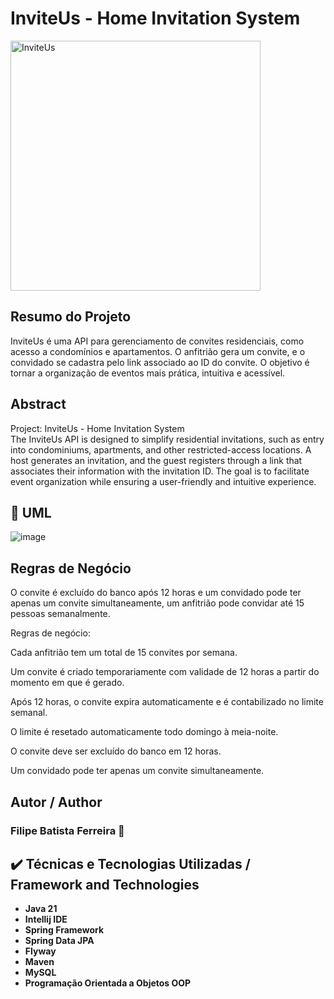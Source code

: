 # InviteUs - Home Invitation System


<img src="https://github.com/user-attachments/assets/83eb49b7-cb80-4073-9cb6-a1fde5f1ddb4" alt="InviteUs" width="400"/>

## Resumo do Projeto
InviteUs é uma API para gerenciamento de convites residenciais, como acesso a condomínios e apartamentos. O anfitrião gera um convite, e o convidado se cadastra pelo link associado ao ID do convite. O objetivo é tornar a organização de eventos mais prática, intuitiva e acessível.


## Abstract
Project: InviteUs - Home Invitation System
<br>The InviteUs API is designed to simplify residential invitations, such as entry into condominiums, apartments, and other restricted-access locations. A host generates an invitation, and the guest registers through a link that associates their information with the invitation ID. The goal is to facilitate event organization while ensuring a user-friendly and intuitive experience.
 
## 📝 UML
![image](https://github.com/user-attachments/assets/63ef510b-ff80-41a7-9cf1-583c27cc012b)


## Regras de Negócio
O convite é excluído do banco após 12 horas e um convidado pode ter apenas um convite simultaneamente, um anfitrião pode convidar até 15 pessoas semanalmente.

Regras de negócio:

Cada anfitrião tem um total de 15 convites por semana.

Um convite é criado temporariamente com validade de 12 horas a partir do momento em que é gerado.

Após 12 horas, o convite expira automaticamente e é contabilizado no limite semanal.

O limite é resetado automaticamente todo domingo à meia-noite.

O convite deve ser excluído do banco em 12 horas.

Um convidado pode ter apenas um convite simultaneamente.





## Autor / Author
<h3>Filipe Batista Ferreira 🎸 </h3> 

## ✔️ Técnicas e Tecnologias Utilizadas / Framework and Technologies

- **Java 21**
- **Intellij IDE**
- **Spring Framework**
- **Spring Data JPA**
- **Flyway**
- **Maven**
- **MySQL**
- **Programação Orientada a Objetos  OOP** 
